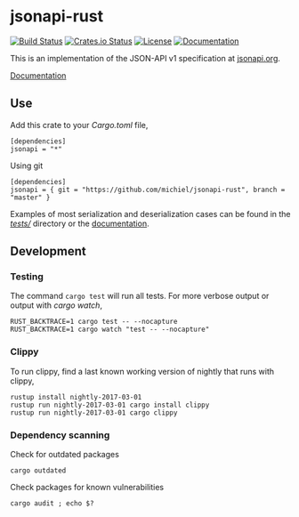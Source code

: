 # jsonapi-rust

[![Build Status](https://travis-ci.org/michiel/jsonapi-rust.svg?branch=master)](https://travis-ci.org/michiel/jsonapi-rust)
[![Crates.io Status](http://meritbadge.herokuapp.com/jsonapi)](https://crates.io/crates/jsonapi)
[![License](https://img.shields.io/badge/license-MIT-blue.svg)](https://raw.githubusercontent.com/michiel/jsonapi-rust/master/LICENSE)
[![Documentation](https://docs.rs/jsonapi/badge.svg)](https://docs.rs/jsonapi)

This is an implementation of the JSON-API v1 specification at [jsonapi.org](http://jsonapi.org/).

[Documentation](https://docs.rs/jsonapi)

## Use

Add this crate to your _Cargo.toml_ file,

    [dependencies]
    jsonapi = "*"

Using git

    [dependencies]
    jsonapi = { git = "https://github.com/michiel/jsonapi-rust", branch = "master" }

Examples of most serialization and deserialization cases can be found in the [_tests/_](https://github.com/michiel/jsonapi-rust/tree/master/tests) directory or the [documentation](https://docs.rs/jsonapi).

## Development

### Testing

The command `cargo test` will run all tests. For more verbose output or output with _cargo watch_,

    RUST_BACKTRACE=1 cargo test -- --nocapture
    RUST_BACKTRACE=1 cargo watch "test -- --nocapture"

### Clippy

To run clippy, find a last known working version of nightly that runs with clippy,

    rustup install nightly-2017-03-01
    rustup run nightly-2017-03-01 cargo install clippy
    rustup run nightly-2017-03-01 cargo clippy

### Dependency scanning

Check for outdated packages

    cargo outdated

Check packages for known vulnerabilities

    cargo audit ; echo $?

